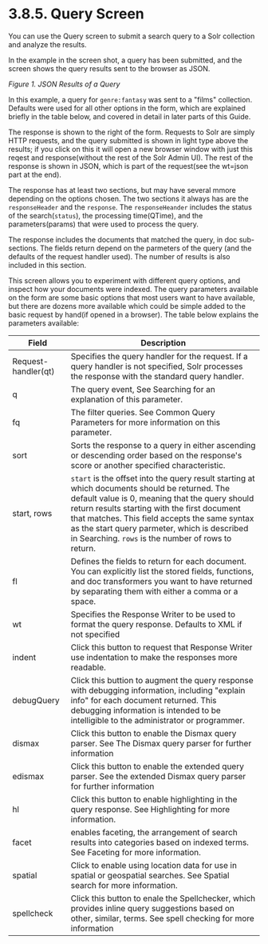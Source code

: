 # 3.8.5. Query Screen

You can use the Query screen to submit a search query to a Solr collection and analyze the results.

In the example in the screen shot, a query has been submitted, and the screen shows the query results sent to the browser as JSON.

*Figure 1. JSON Results of a Query*

In this example, a query for `genre:fantasy` was sent to a "films" collection. Defaults were used for all other options in the form, which are explained briefly in the table below, and covered in detail in later parts of this Guide.

The response is shown to the right of the form. Requests to Solr are simply HTTP requests, and the query submitted is shown in light type above the results; if you click on this it will open a new browser window with just this reqest and response(without the rest of the Solr Admin UI). The rest of the response is shown in JSON, which is part of the request(see the wt=json part at the end).

The response has at least two sections, but may have several mmore depending on the options chosen. The two sections it always has are the `responseHeader` and the `response`. The `responseHeander` includes the status of the search(`status`), the processing time(QTime), and the parameters(params) that were used to process the query.

The response includes the documents that matched the query, in doc sub-sections. The fields return depend on the parmeters of the query (and the defaults of the request handler used). The number of results is also included  in this section.

This screen allows you to experiment with different query options, and inspect how your documents were indexed. The query parameters available on the form are some basic options that most users want to have available, but there are dozens more available which could be simple added to the basic request by hand(if opened in a browser). The table below explains the parameters available:

|Field|Description|
|---|---|
|Request-handler(qt)|Specifies the query handler for the request. If a query handler is not specified, Solr processes the response with the standard query handler.|
|q|The query event, See Searching for an explanation of this parameter.|
|fq|The filter queries. See Common Query Parameters for more information on this parameter.|
|sort|Sorts the response to a query in either ascending or descending order based on the response's score or another specified characteristic.|
|start, rows|`start` is the offset into the query result starting at which documents should be returned. The default value is 0, meaning that the query should return results starting with the first document that matches. This field accepts the same syntax as the start query parmeter, which is described in Searching. `rows` is the number of rows to return.|
|fl|Defines the fields to return for each document. You can explicitly list the stored fields, functions, and doc transformers you want to have returned by separating them with either a comma or a space.|
|wt|Specifies the Response Writer to be used to format the query response. Defaults to XML if not specified|
|indent|Click this button to request that Response Writer use indentation to make the responses more readable.|
|debugQuery|Click this buttion to augment the query response with debugging information, including "explain info" for each document returned. This debugging information is intended to be intelligible to the administrator or programmer.|
|dismax|Click this button to enable the Dismax query parser. See The Dismax query parser for further information|
|edismax|Click this button to enable the extended query parser. See the extended Dismax query parser for further information|
|hl|Click this button to enable highlighting in the query response. See Highlighting for more information.|
|facet|enables faceting, the arrangement of search results into categories based on indexed terms. See Faceting for more information.|
|spatial|Click to enable using location data for use in spatial or geospatial searches. See Spatial search for more information.|
|spellcheck|Click this button to enale the Spellchecker, which provides inline query suggestions based on other, similar, terms. See spell checking for more information|
